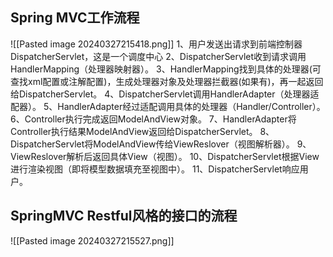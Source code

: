 ## Spring MVC工作流程
![[Pasted image 20240327215418.png]]
1、用户发送出请求到前端控制器DispatcherServlet，这是一个调度中心
2、DispatcherServlet收到请求调用HandlerMapping（处理器映射器）。
3、HandlerMapping找到具体的处理器(可查找xml配置或注解配置)，生成处理器对象及处理器拦截器(如果有)，再一起返回给DispatcherServlet。
4、DispatcherServlet调用HandlerAdapter（处理器适配器）。
5、HandlerAdapter经过适配调用具体的处理器（Handler/Controller）。
6、Controller执行完成返回ModelAndView对象。
7、HandlerAdapter将Controller执行结果ModelAndView返回给DispatcherServlet。
8、DispatcherServlet将ModelAndView传给ViewReslover（视图解析器）。
9、ViewReslover解析后返回具体View（视图）。
10、DispatcherServlet根据View进行渲染视图（即将模型数据填充至视图中）。
11、DispatcherServlet响应用户。

## SpringMVC Restful风格的接口的流程
![[Pasted image 20240327215527.png]]